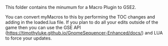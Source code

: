 This folder contains the minumum for a Macro Plugin to GSE2.  

You can convert myMacros to this by performing the TOC changes and adding in the loaded.lua file.  If you plan to do all your edits outside of the game then you can use the GSE API (https://timothyluke.github.io/GnomeSequencer-Enhanced/docs/) and LUA to force your updates.
